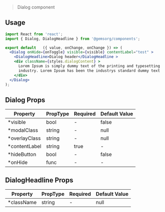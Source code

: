 
> Dialog component

## Usage

```jsx
import React from 'react';
import { Dialog, DialogHeadline } from '@gemsorg/components';

export default   ({ value, onChange, onChange }) => (
  <Dialog onHide={onToggle} visible={visible} contentLabel="test" >
    <DialogHeadline>Dialog header</DialogHeadline >
    <div className={styles.dialogContent} >
      Lorem Ipsum is simply dummy text of the printing and typesetting
      industry. Lorem Ipsum has been the industrys standard dummy text
    </div>
  </Dialog>
);
```

## Dialog Props

| Property       | PropType | Required | Default Value  |
| -------------- | ---------| -------- | -------------- |
| *visible       | bool     | -        | false          |
| *modalClass    | string   | -        | null           |
| *overlayClass  | string   | -        | null           |
| *contentLabel  | string   | true     | -              |
| *hideButton    | bool     | -        | false          |
| *onHide        | func     | -        | -              |


## DialogHeadline Props

| Property     | PropType | Required | Default Value  |
| ------------ | ---------| -------- | -------------- |
| *className   | string   | -        | null           |
